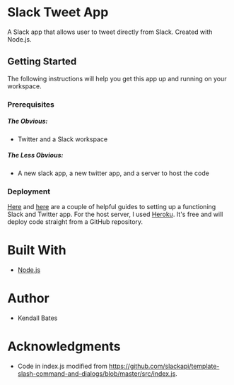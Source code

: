 # Slack Tweet App
A Slack app that allows user to tweet directly from Slack. Created with Node.js.
## Getting Started
The following instructions will help you get this app up and running on your workspace.

### Prerequisites
##### The Obvious:
- Twitter and a Slack workspace

##### The Less Obvious:
- A new slack app, a new twitter app, and a server to host the code

### Deployment
[Here](https://api.slack.com/slack-apps#creating_apps) and [here](https://iag.me/socialmedia/how-to-create-a-twitter-app-in-8-easy-steps/) are a couple of helpful guides to setting up a functioning Slack and Twitter app. For the host server, I used [Heroku](https://www.heroku.com/). It's free and will deploy code straight from a GitHub repository.

# Built With
- [Node.js](https://nodejs.org/en/)

# Author
- Kendall Bates

# Acknowledgments
- Code in index.js modified from https://github.com/slackapi/template-slash-command-and-dialogs/blob/master/src/index.js.
